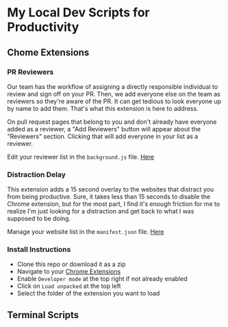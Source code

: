 # My Local Dev Scripts for Productivity

## Chome Extensions

### PR Reviewers
Our team has the workflow of assigning a directly responsible individual to review and sign off
on your PR. Then, we add everyone else on the team as reviewers so they're aware of the PR.
It can get tedious to look everyone up by name to add them. That's what this extension is here to address.

On pull request pages that belong to you and don't already have everyone added as a reviewer,
a "Add Reviewers" button will appear about the "Reviewers" section. Clicking that will add everyone
in your list as a reviewer.

Edit your reviewer list in the `background.js` file. [Here](https://github.com/roger-mo-gusto/local_dev_scripts/blob/a2ff3f97103a8aceb39f32e6fd86cf0b95441c77/chrome_extensions/pr_reviewers/background.js#L2)

### Distraction Delay
This extension adds a 15 second overlay to the websites that distract you from being productive.
Sure, it takes less than 15 seconds to disable the Chrome extension, but for the most part, I find
it's enough friction for me to realize I'm just looking for a distraction and get back to what I
was supposed to be doing.

Manage your website list in the `manifest.json` file. [Here](https://github.com/roger-mo-gusto/local_dev_scripts/blob/a2ff3f97103a8aceb39f32e6fd86cf0b95441c77/chrome_extensions/distraction_delay/manifest.json#L8)

### Install Instructions
- Clone this repo or download it as a zip
- Navigate to your [Chrome Extensions](chrome://extensions)
- Enable `Developer mode` at the top right if not already enabled
- Click on `Load unpacked` at the top left
- Select the folder of the extension you want to load


## Terminal Scripts

